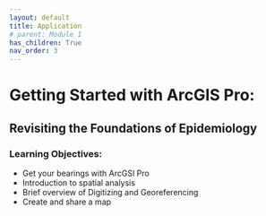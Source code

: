 ```yaml
---
layout: default
title: Application
# parent: Module 1
has_children: True
nav_order: 3
---
```



# Getting Started with ArcGIS Pro:

## Revisiting the Foundations of Epidemiology

### Learning Objectives:

* Get your bearings with ArcGSI Pro
* Introduction to spatial analysis
* Brief overview of Digitizing and Georeferencing
* Create and share a map




